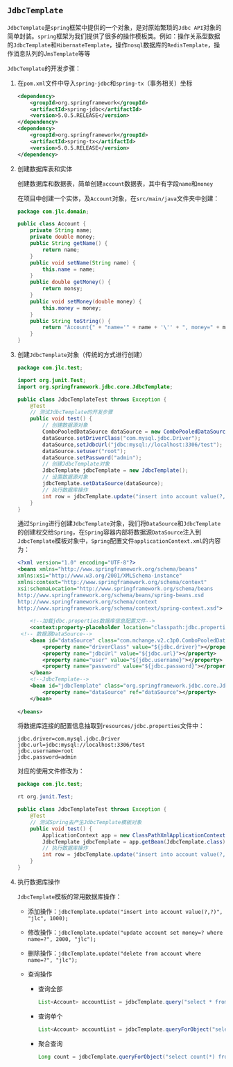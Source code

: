 ## `JdbcTemplate`

`JdbcTemplate`是`spring`框架中提供的一个对象，是对原始繁琐的`Jdbc API`对象的简单封装。`spring`框架为我们提供了很多的操作模板类。例如：操作关系型数据的`JdbcTemplate`和`HibernateTemplate`，操作`nosql`数据库的`RedisTemplate`，操作消息队列的J`msTemplate`等等

`JdbcTemplate`的开发步骤：

1. 在`pom.xml`文件中导入`spring-jdbc`和`spring-tx`（事务相关）坐标

   ```xml
   <dependency>
       <groupId>org.springframework</groupId>
       <artifactId>spring-jdbc</artifactId>
       <version>5.0.5.RELEASE</version>
   </dependency>
   <dependency>
       <groupId>org.springframework</groupId>
       <artifactId>spring-tx</artifactId>
       <version>5.0.5.RELEASE</version>
   </dependency>
   ```

2. 创建数据库表和实体

   创建数据库和数据表，简单创建`account`数据表，其中有字段`name`和`money`

   在项目中创建一个实体，及`Account`对象，在`src/main/java`文件夹中创建：

   ```java
   package com.jlc.domain;
   
   public class Account {
       private String name;
       private double money;
       public String getName() {
           return name;
       }
       public void setName(String name) {
           this.name = name;
       }
       public double getMoney() {
           return monsy;
       }
       public void setMoney(double money) {
           this.money = money;
       }
       public String toString() {
           return "Account{" + "name='" + name + '\'' + ", money=" + money + '}';
       }
   }
   ```

3. 创建`JdbcTemplate`对象（传统的方式进行创建）

   ```java
   package com.jlc.test;
   
   import org.junit.Test;
   import org.springframework.jdbc.core.JdbcTemplate;
   
   public class JdbcTemplateTest throws Exception {
       @Test
       // 测试JdbcTemplate的开发步骤
       public void test() {
           // 创建数据源对象
           ComboPooledDataSource dataSource = new ComboPooledDataSource();
           dataSource.setDriverClass("com.mysql.jdbc.Driver");
           dataSource,setJdbcUrl("jdbc:mysql://localhost:3306/test");
           dataSource.setuser("root");
           dataSource.setPassword("admin");
           // 创建JdbcTemplate对象
           JdbcTemplate jdbcTemplate = new JdbcTemplate();
           // 设置数据源对象
           jdbcTemplate.setDataSource(dataSource);
           // 执行数据库操作
           int row = jdbcTemplate.update("insert into account value(?,?)", "jlc", 1000);
       }
   }
   ```

   通过`Spring`进行创建`JdbcTemplate`对象，我们将`DataSource`和`JdbcTemplate`的创建权交给`Spring`，在`Spring`容器内部将数据源`DataSource`注入到`JdbcTemplate`模板对象中，`Spring`配置文件`applicationContext.xml`的内容为：

   ```xml
   <?xml version="1.0" encoding="UTF-8"?>
   <beans xmlns="http://www.springframework.org/schema/beans"
   xmlns:xsi="http://www.w3.org/2001/XMLSchema-instance"
   xmlns:context="http://www.springframework.org/schema/context"
   xsi:schemaLocation="http://www.springframework.org/schema/beans
   http://www.springframework.org/schema/beans/spring-beans.xsd
   http://www.springframework.org/schema/context
   http://www.springframework.org/schema/context/spring-context.xsd">
       
       <!--加载jdbc.properties数据库信息配置文件-->
       <context:property-placeholder location="classpath:jdbc.properties"/>
   	<!-- 数据源DataSource-->
       <bean id="dataSource" class="com.mchange.v2.c3p0.ComboPooledDataSource">
           <property name="driverClass" value="${jdbc.driver}"></property>
           <property name="jdbcUrl" value="${jdbc.url}"></property>
           <property name="user" value="${jdbc.username}"></property>
           <property name="password" value="${jdbc.password}"></property>
       </bean>
       <!--JdbcTemplate-->
       <bean id="jdbcTemplate" class="org.springframework.jdbc.core.JdbcTemplate">
           <property name="dataSource" ref="dataSource"></property>
       </bean>
       
   </beans>
   ```

   将数据库连接的配置信息抽取到`resources/jdbc.properties`文件中：

   ```properties
   jdbc.driver=com.mysql.jdbc.Driver
   jdbc.url=jdbc:mysql://localhost:3306/test
   jdbc.username=root
   jdbc.password=admin
   ```

   对应的使用文件修改为：

   ```java
   package com.jlc.test;
   
   rt org.junit.Test;
   
   public class JdbcTemplateTest throws Exception {
       @Test
       // 测试Spring去产生JdbcTemplate模板对象
       public void test() {
           ApplicationContext app = new ClassPathXmlApplicationContext(configLocation:"applicationContext.xml");
           JdbcTemplate jdbcTemplate = app.getBean(JdbcTemplate.class);
           // 执行数据库操作
           int row = jdbcTemplate.update("insert into account value(?,?)", "jlc", 1000);
       }
   }
   ```

4. 执行数据库操作

   `JdbcTemplate`模板的常用数据库操作：

   - 添加操作：`jdbcTemplate.update("insert into account value(?,?)", "jlc", 1000);`

   - 修改操作：`jdbcTemplate.update("update account set money=? where name=?", 2000, "jlc");`

   - 删除操作：`jdbcTemplate.update("delete from account where name=?", "jlc");`

   - 查询操作

     - 查询全部

       ```java
       List<Account> accountList = jdbcTemplate.query("select * from account", new BeanPropertyRowMapper<Account>(Account.class));
       ```

     - 查询单个

       ```java
       List<Account> accountList = jdbcTemplate.queryForObject("select * from account where name=?", new BeanPropertyRowMapper<Account>(Account.class), "jlc");
       ```

     - 聚合查询

       ```java
       Long count = jdbcTemplate.queryForObject("select count(*) from account", Long.class);
       ```

       